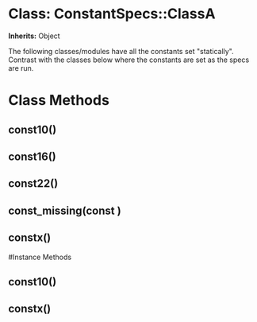 # Class: ConstantSpecs::ClassA
**Inherits:** Object
    

The following classes/modules have all the constants set "statically".
Contrast with the classes below where the constants are set as the specs are
run.


# Class Methods
## const10() [](#method-c-const10)
## const16() [](#method-c-const16)
## const22() [](#method-c-const22)
## const_missing(const ) [](#method-c-const_missing)
## constx() [](#method-c-constx)

#Instance Methods
## const10() [](#method-i-const10)

## constx() [](#method-i-constx)

